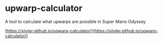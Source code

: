 # upwarp-calculator
 
A tool to calculate what upwarps are possible in Super Mario Odyssey

[https://xiivler.github.io/upwarp-calculator/](https://xiivler.github.io/upwarp-calculator/)
